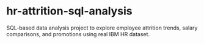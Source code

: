 # hr-attrition-sql-analysis
SQL-based data analysis project to explore employee attrition trends, salary comparisons, and promotions using real IBM HR dataset.
